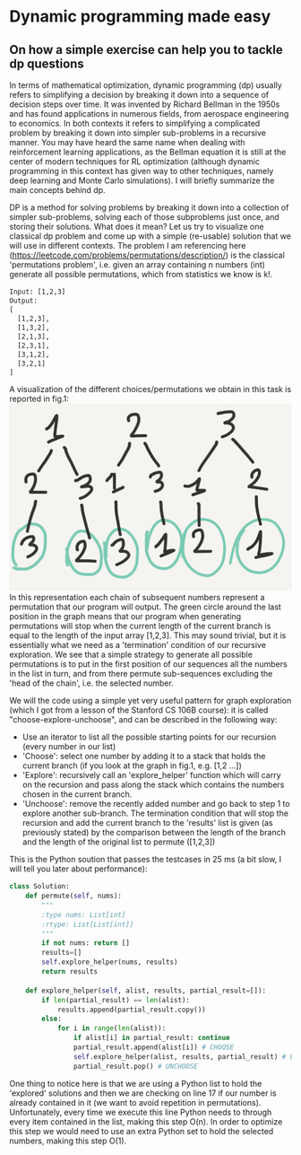 # Dynamic programming made easy
## On how a simple exercise can help you to tackle dp questions

In terms of mathematical optimization, dynamic programming (dp) usually refers to simplifying a decision by breaking it down into a sequence of decision steps over time. It was invented by Richard Bellman in the 1950s and has found applications in numerous fields, from aerospace engineering to economics. In both contexts it refers to simplifying a complicated problem by breaking it down into simpler sub-problems in a recursive manner.
You may have heard the same name when dealing with reinforcement learning applications, as the Bellman equation it is still at the center of modern techniques for RL optimization (although dynamic programming in this context has given way to other techniques, namely deep learning and Monte Carlo simulations).
I will briefly summarize the main concepts behind dp.

DP is a method for solving problems by breaking it down into a collection of simpler sub-problems, solving each of those subproblems just once, and storing their solutions. What does it mean? Let us try to visualize one classical dp problem and come up with a simple (re-usable) solution that we will use in different contexts.
The problem I am referencing here (https://leetcode.com/problems/permutations/description/) is the classical 'permutations problem', i.e. given an array containing n numbers (int) generate all possible permutations, which from statistics we know is k!.

```
Input: [1,2,3]
Output:
[
  [1,2,3],
  [1,3,2],
  [2,1,3],
  [2,3,1],
  [3,1,2],
  [3,2,1]
]
```
A visualization of the different choices/permutations we obtain in this task is reported in fig.1:
<img src="dp_choose_explore/54692.jpg" alt="Image not found" width="600"/>
In this representation each chain of subsequent numbers represent a permutation that our program will output. The green circle around the last position in the graph means that our program when generating permutations will stop when the current length of the current branch is equal to the length of the input array [1,2,3]. This may sound trivial, but it is essentially what we need as a 'termination' condition of our recursive exploration.
We see that a simple strategy to generate all possible permutations is to put in the first position of our sequences all the numbers in the list in turn, and from there permute sub-sequences excluding the 'head of the chain', i.e. the selected number.

We will the code using a simple yet very useful pattern for graph exploration (which I got from a lesson of the Stanford CS 106B course): it is called "choose-explore-unchoose", and can be described in the following way:
- Use an iterator to list all the possible starting points for our recursion (every number in our list)
- 'Choose': select one number by adding it to a stack that holds the current branch (if you look at the graph in fig.1, e.g. [1,2 ...])
- 'Explore': recursively call an 'explore_helper' function which will carry on the recursion and pass along the stack which contains the numbers chosen in the current branch.
- 'Unchoose': remove the recently added number and go back to step 1 to explore another sub-branch.
The termination condition that will stop the recursion and add the current branch to the 'results' list is given (as previously stated) by the comparison between the length of the branch and the length of the original list to permute ([1,2,3])

This is the Python soution that passes the testcases in 25 ms (a bit slow, I will tell you later about performance):
```python
class Solution:
    def permute(self, nums):
        """
        :type nums: List[int]
        :rtype: List[List[int]]
        """
        if not nums: return []
        results=[]
        self.explore_helper(nums, results)
        return results
 
    def explore_helper(self, alist, results, partial_result=[]):
        if len(partial_result) == len(alist):
            results.append(partial_result.copy())
        else:
            for i in range(len(alist)):
                if alist[i] in partial_result: continue
                partial_result.append(alist[i]) # CHOOSE
                self.explore_helper(alist, results, partial_result) # EXPLORE
                partial_result.pop() # UNCHOOSE
```
One thing to notice here is that we are using a Python list to hold the 'explored' solutions and then we are checking on line 17 if our number is already contained in it (we want to avoid repetition in permutations). Unfortunately, every time we execute this line Python needs to through every item contained in the list, making this step O(n). In order to optimize this step we would need to use an extra Python set to hold the selected numbers, making this step O(1).
